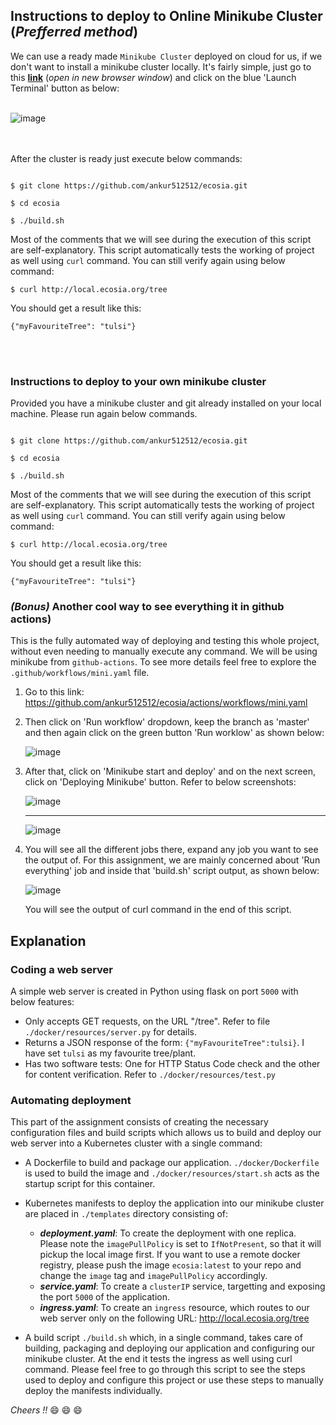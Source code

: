 
## Instructions to deploy to Online Minikube Cluster (*Prefferred method*)

We can use a ready made `Minikube Cluster` deployed on cloud for us, if we don't want to install a minikube cluster locally. It's fairly simple, just go to this **[link]** (*open in new browser window*) and click on the blue 'Launch Terminal' button as below:
<br/><br/>

![image](https://user-images.githubusercontent.com/12583640/127970605-76a8c1c1-8655-47ac-b8bf-b0bd775dde00.png)

<br/><br/>
After the cluster is ready just execute below commands:

```markup

$ git clone https://github.com/ankur512512/ecosia.git

$ cd ecosia

$ ./build.sh

```

Most of the comments that we will see during the execution of this script are self-explanatory. This script automatically tests the working of project as well using `curl` command. You can still verify again using below command:

```markup
$ curl http://local.ecosia.org/tree

```

You should get a result like this:

```markup
{"myFavouriteTree": "tulsi"}
```

<br/><br/>
### Instructions to deploy to your own minikube cluster

Provided you have a minikube cluster and git already installed on your local machine. Please run again below commands.

```markup

$ git clone https://github.com/ankur512512/ecosia.git

$ cd ecosia

$ ./build.sh

```

Most of the comments that we will see during the execution of this script are self-explanatory. This script automatically tests the working of project as well using `curl` command. You can still verify again using below command:

```markup
$ curl http://local.ecosia.org/tree

```

You should get a result like this:

```markup
{"myFavouriteTree": "tulsi"}
```

### ***(Bonus)*** Another cool way to see everything it in github actions)

This is the fully automated way of deploying and testing this whole project, without even needing to manually execute any command.
We will be using minikube from ``github-actions``. To see more details feel free to explore the `.github/workflows/mini.yaml` file.

  1. Go to this link: https://github.com/ankur512512/ecosia/actions/workflows/mini.yaml
  2. Then click on 'Run workflow' dropdown, keep the branch as 'master' and then again click on the green button 'Run worklow' as shown below:
  
     ![image](https://user-images.githubusercontent.com/12583640/127886929-3194e388-32d5-4232-ab68-0159f9aaf4b6.png)

  3. After that, click on 'Minikube start and deploy' and on the next screen, click on 'Deploying Minikube' button. Refer to below screenshots:

     ![image](https://user-images.githubusercontent.com/12583640/127964047-86398361-f6b1-46a8-bc62-354f3d34174c.png)
     ****
     ![image](https://user-images.githubusercontent.com/12583640/127964742-8846817d-8314-4043-9806-146b0f80f9d3.png)
  4. You will see all the different jobs there, expand any job you want to see the output of. For this assignment, we are mainly concerned about 'Run everything' job and          inside that 'build.sh' script output, as shown below:
     
     ![image](https://user-images.githubusercontent.com/12583640/127965781-bab6aa4c-c3a3-4eb8-b0ff-18b8d06a8c87.png)

     You will see the output of curl command in the end of this script.
  


     
## Explanation
   
### Coding a web server

 A simple web server is created in Python using flask on port `5000` with below features:

- Only accepts GET requests, on the URL "/tree". Refer to file `./docker/resources/server.py` for details.
- Returns a JSON response of the form: `{"myFavouriteTree":tulsi}`. I have set `tulsi` as my favourite tree/plant.
- Has two software tests: One for HTTP Status Code check and the other for content verification. Refer to `./docker/resources/test.py`

### Automating deployment

This part of the assignment consists of creating the necessary configuration files and build scripts which allows us to build and deploy our web server into a Kubernetes cluster with a single command:

- A Dockerfile to build and package our application. `./docker/Dockerfile` is used to build the image and `./docker/resources/start.sh` acts as the startup script for this      container.
- Kubernetes manifests to deploy the application into our minikube cluster are placed in `./templates` directory consisting of:

  - ***deployment.yaml***: To create the deployment with one replica. Please note the `imagePullPolicy` is set to `IfNotPresent`, so that it will pickup the local image first. If you want to use a remote docker registry, please push the image `ecosia:latest` to your repo and change the `image` tag and `imagePullPolicy` accordingly.
  - ***service.yaml***: To create a `clusterIP` service, targetting and exposing the port `5000` of the application.
  - ***ingress.yaml***: To create an `ingress` resource, which routes to our web server only on the following URL: http://local.ecosia.org/tree

- A build script `./build.sh` which, in a single command, takes care of building, packaging and deploying our application and configuring our minikube cluster. At the end it tests the ingress as well using curl command. Please feel free to go through this script to see the steps used to deploy and configure this project or use these steps to manually deploy the manifests individually.

*Cheers !!* :smile: :smile: :smile:

[link]: https://kubernetes.io/docs/tutorials/hello-minikube/#create-a-minikube-cluster

